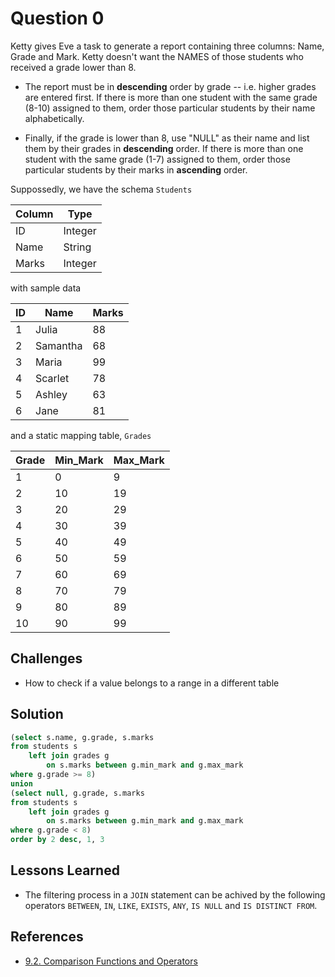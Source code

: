 # Question 0

Ketty gives Eve a task to generate a report containing three columns: Name, Grade and Mark. Ketty doesn't want the NAMES of those students who received a grade lower than 8.

* The report must be in **descending** order by grade -- i.e. higher grades are entered first. If there is more than one student with the same grade (8-10) assigned to them, order those particular students by their name alphabetically.

* Finally, if the grade is lower than 8, use "NULL" as their name and list them by their grades in **descending** order. If there is more than one student with the same grade (1-7) assigned to them, order those particular students by their marks in **ascending** order.

Suppossedly, we have the schema ``Students``

| Column | Type    |
| ------ | ------- |
| ID     | Integer |
| Name   | String  |
| Marks  | Integer |

with sample data

| ID  | Name     | Marks |
| --- | -------- | ----- |
| 1   | Julia    | 88    |
| 2   | Samantha | 68    |
| 3   | Maria    | 99    |
| 4   | Scarlet  | 78    |
| 5   | Ashley   | 63    |
| 6   | Jane     | 81    |

and a static mapping table, ``Grades``

| Grade | Min_Mark | Max_Mark |
| ----- | -------- | -------- |
| 1     | 0        | 9        |
| 2     | 10       | 19       |
| 3     | 20       | 29       |
| 4     | 30       | 39       |
| 5     | 40       | 49       |
| 6     | 50       | 59       |
| 7     | 60       | 69       |
| 8     | 70       | 79       |
| 9     | 80       | 89       |
| 10    | 90       | 99       |

## Challenges

* How to check if a value belongs to a range in a different table

## Solution

```SQL
(select s.name, g.grade, s.marks
from students s
    left join grades g 
        on s.marks between g.min_mark and g.max_mark
where g.grade >= 8)
union
(select null, g.grade, s.marks
from students s
    left join grades g 
        on s.marks between g.min_mark and g.max_mark
where g.grade < 8)
order by 2 desc, 1, 3
```

## Lessons Learned

* The filtering process in a ``JOIN`` statement can be achived by the following operators ``BETWEEN``, ``IN``, ``LIKE``, ``EXISTS``, ``ANY``, ``IS NULL`` and ``IS DISTINCT FROM``.

## References

* [9.2. Comparison Functions and Operators](https://www.postgresql.org/docs/current/functions-comparison.html)